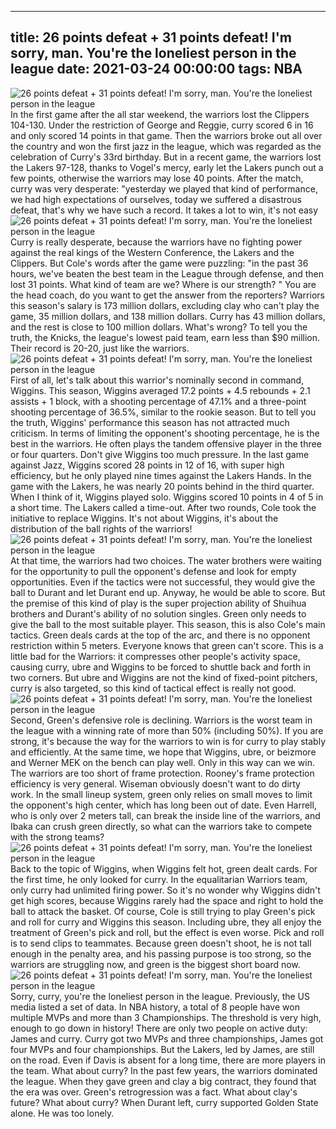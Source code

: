 
---
title: 26 points defeat + 31 points defeat! I'm sorry, man. You're the loneliest person in the league
date: 2021-03-24 00:00:00
tags:  NBA
---
![26 points defeat + 31 points defeat! I'm sorry, man. You're the loneliest person in the league](cd4d387e-6c41-4720-9d46-5f1a921303bb.gif)
In the first game after the all star weekend, the warriors lost the Clippers 104-130. Under the restriction of George and Reggie, curry scored 6 in 16 and only scored 14 points in that game. Then the warriors broke out all over the country and won the first jazz in the league, which was regarded as the celebration of Curry's 33rd birthday. But in a recent game, the warriors lost the Lakers 97-128, thanks to Vogel's mercy, early let the Lakers punch out a few points, otherwise the warriors may lose 40 points. After the match, curry was very desperate: "yesterday we played that kind of performance, we had high expectations of ourselves, today we suffered a disastrous defeat, that's why we have such a record. It takes a lot to win, it's not easy
![26 points defeat + 31 points defeat! I'm sorry, man. You're the loneliest person in the league](9808852e-033c-4ed9-a892-1ff13bbe4b13.gif)
Curry is really desperate, because the warriors have no fighting power against the real kings of the Western Conference, the Lakers and the Clippers. But Cole's words after the game were puzzling: "in the past 36 hours, we've beaten the best team in the League through defense, and then lost 31 points. What kind of team are we? Where is our strength? " You are the head coach, do you want to get the answer from the reporters? Warriors this season's salary is 173 million dollars, excluding clay who can't play the game, 35 million dollars, and 138 million dollars. Curry has 43 million dollars, and the rest is close to 100 million dollars. What's wrong? To tell you the truth, the Knicks, the league's lowest paid team, earn less than $90 million. Their record is 20-20, just like the warriors.
![26 points defeat + 31 points defeat! I'm sorry, man. You're the loneliest person in the league](6caac6ad-5b3d-4cf3-8980-6799691a8e39.gif)
First of all, let's talk about this warrior's nominally second in command, Wiggins. This season, Wiggins averaged 17.2 points + 4.5 rebounds + 2.1 assists + 1 block, with a shooting percentage of 47.1% and a three-point shooting percentage of 36.5%, similar to the rookie season. But to tell you the truth, Wiggins' performance this season has not attracted much criticism. In terms of limiting the opponent's shooting percentage, he is the best in the warriors. He often plays the tandem offensive player in the three or four quarters. Don't give Wiggins too much pressure. In the last game against Jazz, Wiggins scored 28 points in 12 of 16, with super high efficiency, but he only played nine times against the Lakers Hands. In the game with the Lakers, he was nearly 20 points behind in the third quarter. When I think of it, Wiggins played solo. Wiggins scored 10 points in 4 of 5 in a short time. The Lakers called a time-out. After two rounds, Cole took the initiative to replace Wiggins. It's not about Wiggins, it's about the distribution of the ball rights of the warriors!
![26 points defeat + 31 points defeat! I'm sorry, man. You're the loneliest person in the league](18cd88d3-3413-42b5-b1f2-2496811ff8fa.gif)
At that time, the warriors had two choices. The water brothers were waiting for the opportunity to pull the opponent's defense and look for empty opportunities. Even if the tactics were not successful, they would give the ball to Durant and let Durant end up. Anyway, he would be able to score. But the premise of this kind of play is the super projection ability of Shuihua brothers and Durant's ability of no solution singles. Green only needs to give the ball to the most suitable player. This season, this is also Cole's main tactics. Green deals cards at the top of the arc, and there is no opponent restriction within 5 meters. Everyone knows that green can't score. This is a little bad for the Warriors: it compresses other people's activity space, causing curry, ubre and Wiggins to be forced to shuttle back and forth in two corners. But ubre and Wiggins are not the kind of fixed-point pitchers, curry is also targeted, so this kind of tactical effect is really not good.
![26 points defeat + 31 points defeat! I'm sorry, man. You're the loneliest person in the league](21d366ad-afdb-4f1f-8da0-baa05f7a66d2.gif)
Second, Green's defensive role is declining. Warriors is the worst team in the league with a winning rate of more than 50% (including 50%). If you are strong, it's because the way for the warriors to win is for curry to play stably and efficiently. At the same time, we hope that Wiggins, ubre, or beizmore and Werner MEK on the bench can play well. Only in this way can we win. The warriors are too short of frame protection. Rooney's frame protection efficiency is very general. Wiseman obviously doesn't want to do dirty work. In the small lineup system, green only relies on small moves to limit the opponent's high center, which has long been out of date. Even Harrell, who is only over 2 meters tall, can break the inside line of the warriors, and Ibaka can crush green directly, so what can the warriors take to compete with the strong teams?
![26 points defeat + 31 points defeat! I'm sorry, man. You're the loneliest person in the league](29e03a49-0529-4a0e-8e35-52789d67863a.gif)
Back to the topic of Wiggins, when Wiggins felt hot, green dealt cards. For the first time, he only looked for curry. In the equalitarian Warriors team, only curry had unlimited firing power. So it's no wonder why Wiggins didn't get high scores, because Wiggins rarely had the space and right to hold the ball to attack the basket. Of course, Cole is still trying to play Green's pick and roll for curry and Wiggins this season. Including ubre, they all enjoy the treatment of Green's pick and roll, but the effect is even worse. Pick and roll is to send clips to teammates. Because green doesn't shoot, he is not tall enough in the penalty area, and his passing purpose is too strong, so the warriors are struggling now, and green is the biggest short board now.
![26 points defeat + 31 points defeat! I'm sorry, man. You're the loneliest person in the league](47a1cb53-6574-4a77-9d83-9e0c1b6bfdcd.gif)
Sorry, curry, you're the loneliest person in the league. Previously, the US media listed a set of data. In NBA history, a total of 8 people have won multiple MVPs and more than 3 Championships. The threshold is very high, enough to go down in history! There are only two people on active duty: James and curry. Curry got two MVPs and three championships, James got four MVPs and four championships. But the Lakers, led by James, are still on the road. Even if Davis is absent for a long time, there are more players in the team. What about curry? In the past few years, the warriors dominated the league. When they gave green and clay a big contract, they found that the era was over. Green's retrogression was a fact. What about clay's future? What about curry? When Durant left, curry supported Golden State alone. He was too lonely.